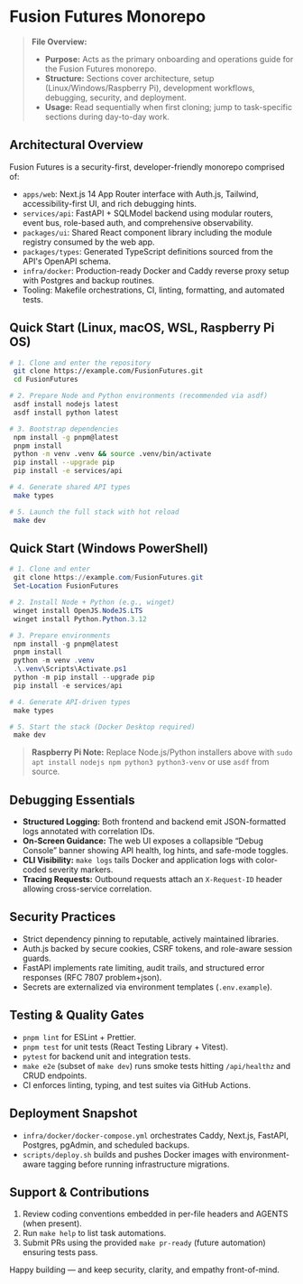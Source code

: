 # Fusion Futures Monorepo

> **File Overview:**
> - **Purpose:** Acts as the primary onboarding and operations guide for the Fusion Futures monorepo.
> - **Structure:** Sections cover architecture, setup (Linux/Windows/Raspberry Pi), development workflows, debugging, security, and deployment.
> - **Usage:** Read sequentially when first cloning; jump to task-specific sections during day-to-day work.

## Architectural Overview

Fusion Futures is a security-first, developer-friendly monorepo comprised of:

- `apps/web`: Next.js 14 App Router interface with Auth.js, Tailwind, accessibility-first UI, and rich debugging hints.
- `services/api`: FastAPI + SQLModel backend using modular routers, event bus, role-based auth, and comprehensive observability.
- `packages/ui`: Shared React component library including the module registry consumed by the web app.
- `packages/types`: Generated TypeScript definitions sourced from the API's OpenAPI schema.
- `infra/docker`: Production-ready Docker and Caddy reverse proxy setup with Postgres and backup routines.
- Tooling: Makefile orchestrations, CI, linting, formatting, and automated tests.

## Quick Start (Linux, macOS, WSL, Raspberry Pi OS)

```bash
# 1. Clone and enter the repository
 git clone https://example.com/FusionFutures.git
 cd FusionFutures

# 2. Prepare Node and Python environments (recommended via asdf)
 asdf install nodejs latest
 asdf install python latest

# 3. Bootstrap dependencies
 npm install -g pnpm@latest
 pnpm install
 python -m venv .venv && source .venv/bin/activate
 pip install --upgrade pip
 pip install -e services/api

# 4. Generate shared API types
 make types

# 5. Launch the full stack with hot reload
 make dev
```

## Quick Start (Windows PowerShell)

```powershell
# 1. Clone and enter
 git clone https://example.com/FusionFutures.git
 Set-Location FusionFutures

# 2. Install Node + Python (e.g., winget)
 winget install OpenJS.NodeJS.LTS
 winget install Python.Python.3.12

# 3. Prepare environments
 npm install -g pnpm@latest
 pnpm install
 python -m venv .venv
 .\.venv\Scripts\Activate.ps1
 python -m pip install --upgrade pip
 pip install -e services/api

# 4. Generate API-driven types
 make types

# 5. Start the stack (Docker Desktop required)
 make dev
```

> **Raspberry Pi Note:** Replace Node.js/Python installers above with `sudo apt install nodejs npm python3 python3-venv` or use `asdf` from source.

## Debugging Essentials

- **Structured Logging:** Both frontend and backend emit JSON-formatted logs annotated with correlation IDs.
- **On-Screen Guidance:** The web UI exposes a collapsible “Debug Console” banner showing API health, log hints, and safe-mode toggles.
- **CLI Visibility:** `make logs` tails Docker and application logs with color-coded severity markers.
- **Tracing Requests:** Outbound requests attach an `X-Request-ID` header allowing cross-service correlation.

## Security Practices

- Strict dependency pinning to reputable, actively maintained libraries.
- Auth.js backed by secure cookies, CSRF tokens, and role-aware session guards.
- FastAPI implements rate limiting, audit trails, and structured error responses (RFC 7807 problem+json).
- Secrets are externalized via environment templates (`.env.example`).

## Testing & Quality Gates

- `pnpm lint` for ESLint + Prettier.
- `pnpm test` for unit tests (React Testing Library + Vitest).
- `pytest` for backend unit and integration tests.
- `make e2e` (subset of `make dev`) runs smoke tests hitting `/api/healthz` and CRUD endpoints.
- CI enforces linting, typing, and test suites via GitHub Actions.

## Deployment Snapshot

- `infra/docker/docker-compose.yml` orchestrates Caddy, Next.js, FastAPI, Postgres, pgAdmin, and scheduled backups.
- `scripts/deploy.sh` builds and pushes Docker images with environment-aware tagging before running infrastructure migrations.

## Support & Contributions

1. Review coding conventions embedded in per-file headers and AGENTS (when present).
2. Run `make help` to list task automations.
3. Submit PRs using the provided `make pr-ready` (future automation) ensuring tests pass.

Happy building — and keep security, clarity, and empathy front-of-mind.
